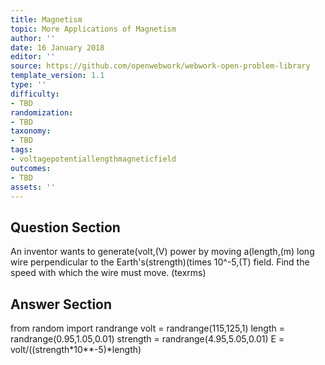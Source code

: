 ```yaml
---
title: Magnetism
topic: More Applications of Magnetism
author: ''
date: 16 January 2018
editor: ''
source: https://github.com/openwebwork/webwork-open-problem-library
template_version: 1.1
type: ''
difficulty:
- TBD
randomization:
- TBD
taxonomy:
- TBD
tags:
- voltagepotentiallengthmagneticfield
outcomes:
- TBD
assets: ''
---
```


## Question Section 

An inventor wants to generate(volt,(V) power by moving a(length,(m) long wire perpendicular to the Earth's(strength)(times 10^-5,(T) field.
Find the speed with which the wire must move.
(texrms)



## Answer Section

from random import randrange
volt = randrange(115,125,1)
length = randrange(0.95,1.05,0.01)
strength = randrange(4.95,5.05,0.01)
E = volt/((strength*10**-5)*length)